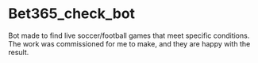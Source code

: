 # Bet365_check_bot
Bot made to find live soccer/football games that meet specific conditions. The work was commissioned for me to make, and they are happy with the result. 
